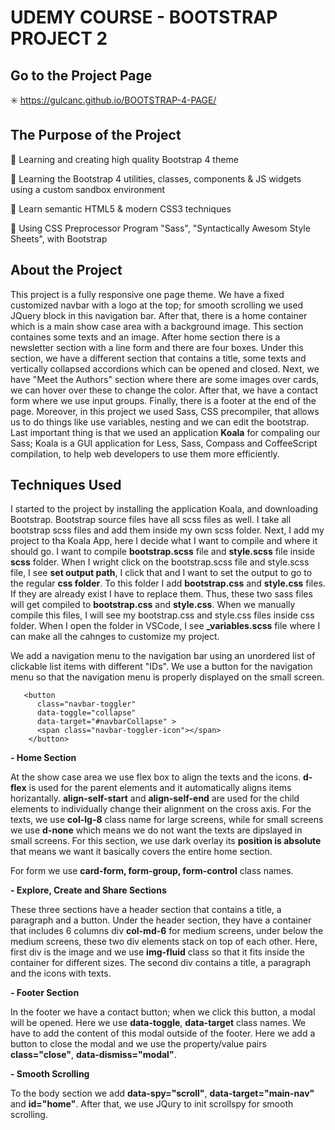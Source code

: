 # UDEMY COURSE - BOOTSTRAP PROJECT 2

## Go to the Project Page
✳️   https://gulcanc.github.io/BOOTSTRAP-4-PAGE/

## The Purpose of the Project
🌸 Learning and creating high quality Bootstrap 4 theme 

🌸 Learning the Bootstrap 4 utilities, classes, components & JS widgets using a custom sandbox environment

🌸 Learn semantic HTML5 & modern CSS3 techniques

🌸 Using CSS Preprocessor Program "Sass", "Syntactically Awesom Style Sheets", with Bootstrap

## About the Project

This project is a fully responsive one page theme. We have a fixed customized navbar with a logo at the top; for smooth scrolling we used JQuery block in this navigation bar. After that, there is a home container which is a main show case area with a background image. This section containes some texts and an image. After home section there is a newsletter section with a line form and there are four boxes. Under this section, we have a different section that contains a title, some texts and vertically collapsed accordions which can be opened and closed. Next, we have "Meet the Authors" section where there are some images over cards, we can hover over these to change the color. After that, we have a contact form where we use input groups. Finally, there is a footer at the end of the page.
Moreover, in this project we used Sass, CSS precompiler, that allows us to do things like use variables, nesting and we can edit the bootstrap. 
Last important thing is that we used an application **Koala** for compaling our Sass; Koala is a GUI application for Less, Sass, Compass and CoffeeScript compilation, to help web developers to use them more efficiently.
## Techniques Used 

I started to the project by installing the application Koala, and downloading Bootstrap. Bootstrap source files have all scss files as well. I take all bootstrap scss files and add them inside my own scss folder. Next, I add my project to tha Koala App, here I decide what I want to compile and where it should go. I want to compile **bootstrap.scss** file and **style.scss** file inside **scss** folder. When I wright click on the bootstrap.scss file and style.scss file, I see **set output path**, I click that and I want to set the output to go to the regular **css folder**. To this folder I add **bootstrap.css** and **style.css** files. If they are already exist I have to replace them. Thus, these two sass files will get compiled to **bootstrap.css** and **style.css**. When we manually compile this files, I will see my bootstrap.css and style.css files inside css folder. When I open the folder in VSCode, I see **_variables.scss** file where I can make all the cahnges to customize my project. 













We add a navigation menu to the navigation bar using an unordered list of clickable list items with different "IDs". We use a button for the navigation menu so that the navigation menu is properly displayed on the small screen.

       <button
          class="navbar-toggler"
          data-toggle="collapse"
          data-target="#navbarCollapse" >
          <span class="navbar-toggler-icon"></span>
        </button>

**- Home Section** 

At the show case area we use flex box to align the texts and the icons. **d-flex** is used for the parent elements and it automatically aligns items horizantally. **align-self-start** and **align-self-end** are used for the child elements to individually change their alignment on the cross axis. For the texts, we use **col-lg-8** class name for large screens, while for small screens we use **d-none** which means we do not want the texts are dipslayed in small screens. For this section, we use dark overlay its **position is absolute** that means we want it basically covers the entire home section. 

For form we use **card-form, form-group, form-control** class names. 

**- Explore, Create and Share Sections** 

These three sections have a header section that contains a title, a paragraph and a button. Under the header section, they have a container that includes 6 columns div **col-md-6** for medium screens, under below the medium screens, these two div elements stack on top of each other. Here, first div is the image and we use **img-fluid** class so that it fits inside the container for different sizes.  The second div contains a title, a paragraph and the icons with texts. 

**- Footer Section**

In the footer we have a contact button; when we click this button, a modal will be opened. Here we use **data-toggle**, **data-target** class names. We have to add the content of this modal outside of the footer. Here we add a button to close the modal and we use the property/value pairs **class="close"**, **data-dismiss="modal"**.

**- Smooth Scrolling**

To the body section we add **data-spy="scroll"**, **data-target="main-nav"** and **id="home"**. After that, we use JQury to init scrollspy for smooth scrolling.
























